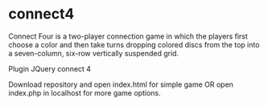 # connect4
Connect Four is a two-player connection game in which the players first choose a color and then take turns dropping colored discs from the top into a seven-column, six-row vertically suspended grid.

Plugin JQuery connect 4

Download repository and open index.html for simple game OR open index.php in localhost for more game options.

